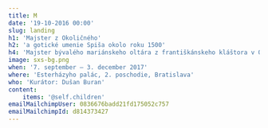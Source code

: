 ```yaml
---
title: M
date: '19-10-2016 00:00'
slug: landing
h1: 'Majster z Okoličného'
h2: 'a gotické umenie Spiša okolo roku 1500'
h4: 'Majster bývalého mariánskeho oltára z františkánskeho kláštora v Okoličnom pri Liptovskom Mikuláši patril k najlepším maliarom stredoeurópskej neskorej gotiky. Webstránka sa venuje príbehu jeho dielne, spôsobu tvorby veľkých oltárov, ikonografii malieb a tiež architektúre kláštorného kostola v Okoličnom.'
image: sxs-bg.png
when: '7. september — 3. december 2017'
where: 'Esterházyho palác, 2. poschodie, Bratislava'
who: 'Kurátor: Dušan Buran'
content:
    items: '@self.children'
emailMailchimpUser: 0836676badd21fd175052c757
emailMailchimpId: d814373427
---
```


